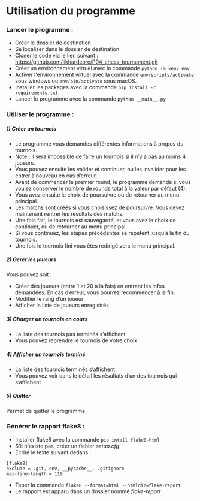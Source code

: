 # Utilisation du programme

### Lancer le programme :
- Créer le dossier de destination
- Se localiser dans le dossier de destination
- Cloner le code via le lien suivant : https://github.com/likhardcore/P04_chess_tournament.git
- Créer un environnement virtuel avec la commande `python -m venv env`
- Activer l'environnement virtuel avec la commande `env/scripts/activate` sous windows ou `env/bin/activate` sous macOS. 
- Installer les packages avec la commande `pip install -r requirements.txt`
- Lancer le programme avec la commande `python __main__.py`

### Utiliser le programme :
##### 1) Créer un tournois
- Le programme vous demandes différentes informations à propos du tournois.
- Note : il sera impossible de faire un tournois si il n’y a pas au moins 4 joueurs.
- Vous pouvez ensuite les valider et continuer, ou les invalider pour les entrer à nouveau en cas d’erreur.
- Avant de commencer le premier round, le programme demande si vous voulez conserver le nombre de rounds total à la valeur par défaut (4).
- Vous avez ensuite le choix de poursuivre ou de retourner au menu principal.
- Les matchs sont créés si vous choisissez de poursuivre. Vous devez maintenant rentrer les résultats des matchs.
- Une fois fait, le tournois est sauvegardé, et vous avez le choix de continuer, ou de retourner au menu principal.
- Si vous continuez, les étapes précédentes se répètent jusqu’à la fin du tournois.
- Une fois le tournois fini vous êtes redirigé vers le menu principal.

##### 2) Gérer les joueurs
Vous pouvez soit :
- Créer des joueurs (entre 1 et 20 à la fois) en entrant les infos demandées. En cas d’erreur, vous pourrez recommencer à la fin.
- Modifier le rang d’un joueur
- Afficher la liste de joueurs enregistrés

##### 3) Charger un tournois en cours
- La liste des tournois pas terminés s’affichent
- Vous pouvez reprendre le tournois de votre choix

##### 4) Afficher un tournois terminé
- La liste des tournois terminés s’affichent
- Vous pouvez voir dans le détail les résultats d’un des tournois qui s’affichent

##### 5) Quitter
Permet de quitter le programme

### Générer le rapport flake8 :
- Installer flake8 avec la commande `pip intall flake8-html`
- S'il n'existe pas, créer un fichier *setup.cfg*
- Ecrire le texte suivant dedans :
```
[flake8]
exclude = .git, env, __pycache__, .gitignore
max-line-length = 119
```
- Taper la commande `flake8 --format=html --htmldir=flake-report`
- Le rapport est apparu dans un dossier nommé *flake-report*
